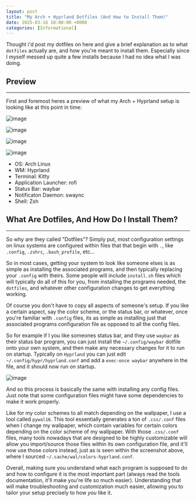```yaml
---
layout: post
title: "My Arch + Hyprland Dotfiles (And How to Install Them)"
date: 2025-03-16 10:00:00 +0000
categories: [Informational]
---
```


Thought i'd post my dotfiles on here and give a brief explanation as to what `dotfiles` actually are, and how you're meant to install them. Especially since I myself messed up quite a few installs because I had no idea what I was doing.

## Preview
---
First and foremost heres a preview of what my Arch + Hyprland setup is looking like at this point in time:

![image](https://github.com/user-attachments/assets/0a73e916-1a7c-4091-9c4c-c89c04b648db)

![image](https://github.com/user-attachments/assets/26306714-9c66-4074-a361-16196a462d1a)

![image](https://github.com/user-attachments/assets/2e7459f5-8321-4eff-9948-61b06fc46b04)

![image](https://github.com/user-attachments/assets/4aec59de-7b65-445e-84eb-a9f7192c6587)

- OS: Arch Linux
- WM: Hyprland
- Terminal: Kitty
- Application Launcher: rofi
- Status Bar: waybar
- Notificaton Daemon: swaync
- Shell: Zsh

## What Are Dotfiles, And How Do I Install Them?
---
So why are they called "Dotfiles"? Simply put, most configuration settings on linux systems are configured within files that that begin with `.`, like `.config`, `.zshrc`, `.bash_profile`, etc...

So in most cases, getting your system to look like someone elses is as simple as installing the associated programs, and then typically replacing your `.config` with theirs. Some people will include `install.sh` files which will typically do all of this for you, from installing the programs needed, the `dotfiles`, and whatever other configuration changes to get everything working. 

Of course you don't have to copy all aspects of someone's setup. If you like a certain aspect, say the color scheme, or the status bar, or whatever, once you're familiar with `.config` files, its as simple as installing just that associated programs configuration file as opposed to all the config files.

So for example if I you like someones status bar, and they use `waybar` as their status bar program, you can just install the `~/.config/waybar` dotfile onto your own system, and then make any necessary changes for it to run on startup. Typically on `Hyprland` you can just edit `~/.config/hypr/hyprland.conf` and add a `exec-once waybar` anywhere in the file, and it should now run on startup.

![image](https://github.com/user-attachments/assets/96ba22b3-285e-45d7-a591-dfaa589427c3)

And so this process is basically the same with installing any config files. Just note that some configuration files might have some dependencies to make it work properly. 

Like for my color schemes to all match depending on the wallpaper, I use a tool called `pywal16`. This tool essentially generates a ton of `.css/.conf` files when I change my wallpaper, which contain variables for certain colors depending on the color scheme of my wallpaper. With those `.css/.conf` files, many tools nowadays that are designed to be highly customizable will allow you import/source those files within its own configuration file, and it'll now use those colors instead, just as is seen within the screenshot above, where I sourced `~/.cache/wal/colors-hyprland.conf`.

Overall, making sure you understand what each program is supposed to do and how to configure it is the most important part (always read the tools documentation, it'll make you're life so much easier). Understanding that will make troubleshooting and customization much easier, allowing you to tailor your setup precisely to how _you_ like it.


